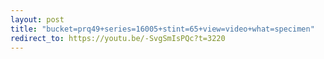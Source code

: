 ```yaml
---
layout: post
title: "bucket=prq49+series=16005+stint=65+view=video+what=specimen"
redirect_to: https://youtu.be/-SvgSmIsPQc?t=3220
---
```

